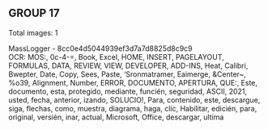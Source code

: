 ## GROUP 17
Total images: 1  

MassLogger - 8cc0e4d5044939ef3d7a7d8825d8c9c9  
OCR: MOS:, 0c-4-=, Book, Excel, HOME, INSERT, PAGELAYOUT, FORMULAS, DATA, REVIEW, VIEW, DEVELOPER, ADD-INS, Heat, Calibri, Bwepter, Date, Copy, Sees, Paste, ‘Sronmatramer, Eaimerge, &Center~, %o39, Alignment, Number, ERROR, DOCUMENTO, APERTURA, QUE:, Este, documento, esta, protegido, mediante, funcién, seguridad, ASCII, 2021, usted, fecha, anterior, izando, SOLUCIO!, Para, contenido, este, descargue, siga, flechas, como, muestra, diagrama, haga, clic, Habilitar, edicién, para, original, versién, inar, actual, Microsoft, Office, descargar, ultima  


